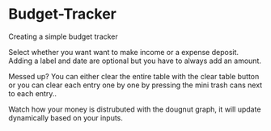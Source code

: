 # Budget-Tracker
Creating a simple budget tracker

Select whether you want want to make income or a expense deposit. Adding a label and date are optional but you have to always add an amount.

Messed up? You can either clear the entire table with the clear table button or you can clear each entry one by one by pressing the mini trash cans next to each entry..

Watch how your money is distrubuted with the dougnut graph, it will update dynamically based on your inputs. 

